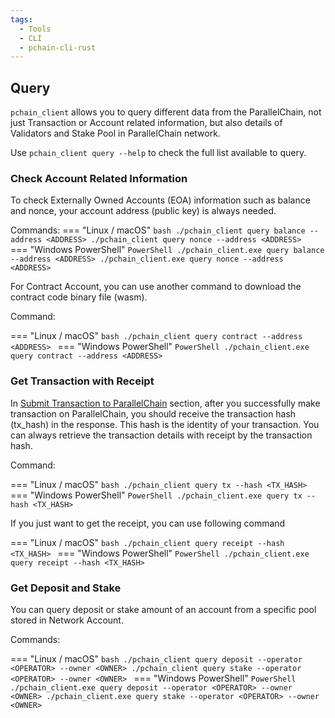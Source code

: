 ```yaml
---
tags:
  - Tools
  - CLI
  - pchain-cli-rust
---
```


## Query

`pchain_client` allows you to query different data from the ParallelChain, not just Transaction or Account related information, but also details of Validators and Stake Pool in ParallelChain network. 

Use `pchain_client query --help` to check the full list available to query.

### Check Account Related Information
To check Externally Owned Accounts (EOA) information such as balance and nonce, your account address (public key) is always needed.

Commands:
=== "Linux / macOS"
    ```bash
    ./pchain_client query balance --address <ADDRESS>
    ./pchain_client query nonce --address <ADDRESS>
    ```
=== "Windows PowerShell"
    ```PowerShell
    ./pchain_client.exe query balance --address <ADDRESS>
    ./pchain_client.exe query nonce --address <ADDRESS>
    ```


For Contract Account, you can use another command to download the contract code binary file (wasm).

Command:

=== "Linux / macOS"
    ```bash
    ./pchain_client query contract --address <ADDRESS>
    ```
=== "Windows PowerShell"
    ```PowerShell
    ./pchain_client.exe query contract --address <ADDRESS>
    ```

### Get Transaction with Receipt
In [Submit Transaction to ParallelChain](./transaction.md#submit-transaction-to-parallelchain) section, after you successfully make transaction on ParallelChain, you should receive the transaction hash (tx_hash) in the response. This hash is the identity of your transaction. You can always retrieve the transaction details with receipt by the transaction hash.

Command:

=== "Linux / macOS"
    ```bash
    ./pchain_client query tx --hash <TX_HASH>
    ```
=== "Windows PowerShell"
    ```PowerShell
    ./pchain_client.exe query tx --hash <TX_HASH>
    ```

If you just want to get the receipt, you can use following command

=== "Linux / macOS"
    ```bash
    ./pchain_client query receipt --hash <TX_HASH>
    ```
=== "Windows PowerShell"
    ```PowerShell
    ./pchain_client.exe query receipt --hash <TX_HASH>
    ```

### Get Deposit and Stake
You can query deposit or stake amount of an account from a specific pool stored in Network Account.

Commands:

=== "Linux / macOS"
    ```bash
    ./pchain_client query deposit --operator <OPERATOR> --owner <OWNER>
    ./pchain_client query stake --operator <OPERATOR> --owner <OWNER>
    ```
=== "Windows PowerShell"
    ```PowerShell
    ./pchain_client.exe query deposit --operator <OPERATOR> --owner <OWNER>
    ./pchain_client.exe query stake --operator <OPERATOR> --owner <OWNER>
    ```
 
